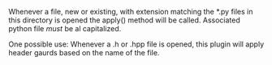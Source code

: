 Whenever a file, new or existing,  with extension matching the *.py files in this directory is opened
the apply() method will be called. Associated python file *must* be al capitalized.

One possible use:
Whenever a .h or .hpp file is opened, this plugin will apply header gaurds based on the name of the file.
